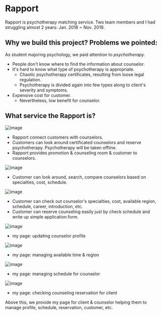 # Rapport
Rapport is psychotherapy matching service. Two team members and I had struggling almost 2 years: Jan. 2018 ~ Nov. 2019.

## Why we build this project? Problems we pointed:
As student majoring psychology, we paid attention to *psychotherapy*.

- People don't know where to find the information about counselor.
- It's hard to know what type of psychotherapy is appropriate.
    - Chaotic psychotherapy certificates, resulting from loose legal regulation.
    - Psychotherapy is divided again into few types along to client's severity and symptoms.
- Expensive cost for customer.
    - Nevertheless, low benefit for counselor.

## What service the Rapport is?
![image](https://user-images.githubusercontent.com/42134046/99870424-22d1a780-2c16-11eb-8312-e354ffe2224a.png)
- Rapport connect customers with counselors.
- Customers can look around certificated counselors and reserve psychotherapy. Psychotherapy will be taken offline.
- Rapport provides promotion & counseling room & customer to counselors.


![image](https://user-images.githubusercontent.com/42134046/99870435-3846d180-2c16-11eb-94a3-af06aefa0889.png)
- Customer can look around, search, compare counselors based on specialties, cost, schedule.


![image](https://user-images.githubusercontent.com/42134046/99870442-45fc5700-2c16-11eb-93ca-eb14d8327d29.png)
- Customer can check out counselor's specialties, cost, available region, schedule, career, introduction, etc.
- Customer can reserve counseling easily just by check schedule and write up simple application form.


![image](https://user-images.githubusercontent.com/42134046/99870456-56accd00-2c16-11eb-8d47-d75c97faadf6.png)
- my page: updating counselor profile


![image](https://user-images.githubusercontent.com/42134046/99870461-65937f80-2c16-11eb-9b85-742f69f19c11.png)
- my page: managing available time & region


![image](https://user-images.githubusercontent.com/42134046/99870467-717f4180-2c16-11eb-8478-78ae349f105d.png)
- my page: managing schedule for counselor


![image](https://user-images.githubusercontent.com/42134046/99870471-7f34c700-2c16-11eb-856f-0cdee9fd2597.png)
- my page: checking counseling reservation for client


Above this, we provide my page for client & counselor helping them to manage profile, schedule, reservation, customer, etc.
